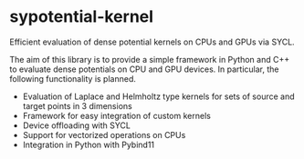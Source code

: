 # sypotential-kernel
Efficient evaluation of dense potential kernels on CPUs and GPUs via SYCL.


The aim of this library is to provide a simple framework in Python and C++ to evaluate dense potentials on CPU and GPU devices.
In particular, the following functionality is planned.

- Evaluation of Laplace and Helmholtz type kernels for sets of source and target points in 3 dimensions
- Framework for easy integration of custom kernels
- Device offloading with SYCL
- Support for vectorized operations on CPUs
- Integration in Python with Pybind11

